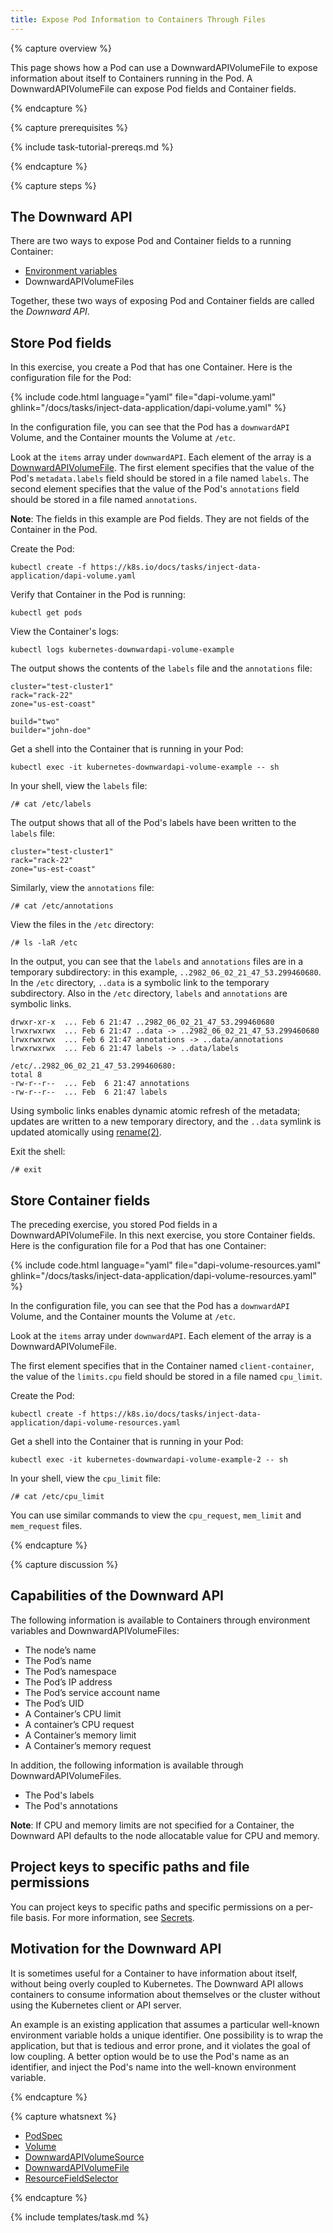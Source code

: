 ```yaml
---
title: Expose Pod Information to Containers Through Files
---
```


{% capture overview %}

This page shows how a Pod can use a DownwardAPIVolumeFile to expose information
about itself to Containers running in the Pod. A DownwardAPIVolumeFile can expose
Pod fields and Container fields.

{% endcapture %}


{% capture prerequisites %}

{% include task-tutorial-prereqs.md %}

{% endcapture %}

{% capture steps %}

## The Downward API

There are two ways to expose Pod and Container fields to a running Container:

* [Environment variables](/docs/tasks/configure-pod-container/environment-variable-expose-pod-information/)
* DownwardAPIVolumeFiles

Together, these two ways of exposing Pod and Container fields are called the
*Downward API*.

## Store Pod fields

In this exercise, you create a Pod that has one Container.
Here is the configuration file for the Pod:

{% include code.html language="yaml" file="dapi-volume.yaml" ghlink="/docs/tasks/inject-data-application/dapi-volume.yaml" %}

In the configuration file, you can see that the Pod has a `downwardAPI` Volume,
and the Container mounts the Volume at `/etc`.

Look at the `items` array under `downwardAPI`. Each element of the array is a
[DownwardAPIVolumeFile](/docs/resources-reference/v1.6/#downwardapivolumefile-v1-core).
The first element specifies that the value of the Pod's
`metadata.labels` field should be stored in a file named `labels`.
The second element specifies that the value of the Pod's `annotations`
field should be stored in a file named `annotations`.

**Note**: The fields in this example are Pod fields. They are not
fields of the Container in the Pod.

Create the Pod:

```shell
kubectl create -f https://k8s.io/docs/tasks/inject-data-application/dapi-volume.yaml
```

Verify that Container in the Pod is running:

```shell
kubectl get pods
```

View the Container's logs:

```shell
kubectl logs kubernetes-downwardapi-volume-example
```

The output shows the contents of the `labels` file and the `annotations` file:

```shell
cluster="test-cluster1"
rack="rack-22"
zone="us-est-coast"

build="two"
builder="john-doe"
```

Get a shell into the Container that is running in your Pod:

```
kubectl exec -it kubernetes-downwardapi-volume-example -- sh
```

In your shell, view the `labels` file:

```shell
/# cat /etc/labels
```

The output shows that all of the Pod's labels have been written
to the `labels` file:

```shell
cluster="test-cluster1"
rack="rack-22"
zone="us-est-coast"
```

Similarly, view the `annotations` file:

```shell
/# cat /etc/annotations
```

View the files in the `/etc` directory:

```shell
/# ls -laR /etc
```

In the output, you can see that the `labels` and `annotations` files
are in a temporary subdirectory: in this example,
`..2982_06_02_21_47_53.299460680`. In the `/etc` directory, `..data` is
a symbolic link to the temporary subdirectory. Also in  the `/etc` directory,
`labels` and `annotations` are symbolic links.

```
drwxr-xr-x  ... Feb 6 21:47 ..2982_06_02_21_47_53.299460680
lrwxrwxrwx  ... Feb 6 21:47 ..data -> ..2982_06_02_21_47_53.299460680
lrwxrwxrwx  ... Feb 6 21:47 annotations -> ..data/annotations
lrwxrwxrwx  ... Feb 6 21:47 labels -> ..data/labels

/etc/..2982_06_02_21_47_53.299460680:
total 8
-rw-r--r--  ... Feb  6 21:47 annotations
-rw-r--r--  ... Feb  6 21:47 labels
```

Using symbolic links enables dynamic atomic refresh of the metadata; updates are
written to a new temporary directory, and the `..data` symlink is updated
atomically using
[rename(2)](http://man7.org/linux/man-pages/man2/rename.2.html).

Exit the shell:

```shell
/# exit
```

## Store Container fields

The preceding exercise, you stored Pod fields in a DownwardAPIVolumeFile.
In this next exercise, you store Container fields. Here is the configuration
file for a Pod that has one Container:

{% include code.html language="yaml" file="dapi-volume-resources.yaml" ghlink="/docs/tasks/inject-data-application/dapi-volume-resources.yaml" %}

In the configuration file, you can see that the Pod has a `downwardAPI` Volume,
and the Container mounts the Volume at `/etc`.

Look at the `items` array under `downwardAPI`. Each element of the array is a
DownwardAPIVolumeFile.

The first element specifies that in the Container named `client-container`,
the value of the `limits.cpu` field
should be stored in a file named `cpu_limit`.

Create the Pod:

```shell
kubectl create -f https://k8s.io/docs/tasks/inject-data-application/dapi-volume-resources.yaml
```

Get a shell into the Container that is running in your Pod:

```
kubectl exec -it kubernetes-downwardapi-volume-example-2 -- sh
```

In your shell, view the `cpu_limit` file:

```shell
/# cat /etc/cpu_limit
```
You can use similar commands to view the `cpu_request`, `mem_limit` and
`mem_request` files.

{% endcapture %}

{% capture discussion %}

## Capabilities of the Downward API

The following information is available to Containers through environment
variables and DownwardAPIVolumeFiles:

* The node’s name
* The Pod’s name
* The Pod’s namespace
* The Pod’s IP address
* The Pod’s service account name
* The Pod’s UID
* A Container’s CPU limit
* A container’s CPU request
* A Container’s memory limit
* A Container’s memory request

In addition, the following information is available through
DownwardAPIVolumeFiles.

* The Pod's labels
* The Pod's annotations

**Note**: If CPU and memory limits are not specified for a Container, the
Downward API defaults to the node allocatable value for CPU and memory.

## Project keys to specific paths and file permissions

You can project keys to specific paths and specific permissions on a per-file
basis. For more information, see
[Secrets](/docs/concepts/configuration/secret/).

## Motivation for the Downward API

It is sometimes useful for a Container to have information about itself, without
being overly coupled to Kubernetes. The Downward API allows containers to consume
information about themselves or the cluster without using the Kubernetes client
or API server.

An example is an existing application that assumes a particular well-known
environment variable holds a unique identifier. One possibility is to wrap the
application, but that is tedious and error prone, and it violates the goal of low
coupling. A better option would be to use the Pod's name as an identifier, and
inject the Pod's name into the well-known environment variable.

{% endcapture %}


{% capture whatsnext %}

* [PodSpec](/docs/resources-reference/v1.6/#podspec-v1-core)
* [Volume](/docs/resources-reference/v1.6/#volume-v1-core)
* [DownwardAPIVolumeSource](/docs/resources-reference/v1.6/#downwardapivolumesource-v1-core)
* [DownwardAPIVolumeFile](/docs/resources-reference/v1.6/#downwardapivolumefile-v1-core)
* [ResourceFieldSelector](/docs/resources-reference/v1.6/#resourcefieldselector-v1-core)

{% endcapture %}

{% include templates/task.md %}

